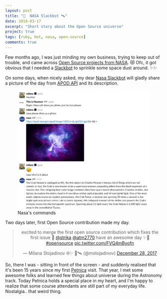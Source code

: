 ```yaml
---
layout: post
title: "🌌  NASA Slackbot 🛰️"
date: 2018-03-17
excerpt: "Short story about the Open Source universe"
project: true
tags: [ruby, bot, nasa, open-source]
comments: true
---
```


Few months ago, I was just minding my own business, trying to keep out of trouble,
and came across [Open Source projects from NASA](https://code.nasa.gov/#/). 😻
Ofc, it got obvious that I needed a [Slackbot](https://get.slack.help/hc/en-us/articles/202026038-An-introduction-to-Slackbot)
to sprinkle some space dust around. ✨✨

On some days, when nicely asked, my dear [Nasa Slackbot](https://github.com/mimimalizam/nasa)
will gladly share a picture of the day from [APOD API](https://api.nasa.gov/api.html#apod)
and its description.

<figure>
  <a href="/assets/img/2018-03-17-nasa-bot.png"><img src="/assets/img/2018-03-17-nasa-bot.png"></a>
  <figcaption>Nasa's commands</figcaption>
</figure>

Two days later, first Open Source contribution made my day.

<center><blockquote class="twitter-tweet" data-lang="en">
  <p lang="en" dir="ltr">excited to merge the first open source contribution which fixes the first issue 🦉
    <a href="https://twitter.com/strika?ref_src=twsrc%5Etfw">@strika</a>
    <a href="https://twitter.com/atm2770?ref_src=twsrc%5Etfw">@atm2770</a> have an awesome day ✨👏
    <a href="https://twitter.com/hashtag/opensource?src=hash&amp;ref_src=twsrc%5Etfw">#opensource</a>
    <a href="https://t.co/FVQ4mByofn">pic.twitter.com/FVQ4mByofn</a>
  </p> &mdash; Milana Stojadinov                   🌐✨ 🌌🛰️ (@mstojadinov)
  <a href="https://twitter.com/mstojadinov/status/946333066066358274?ref_src=twsrc%5Etfw">December 28, 2017</a>
</blockquote></center>
<script async src="https://platform.twitter.com/widgets.js" charset="utf-8"></script>

So, there I was - sitting in front of the screen - and suddenly realised that
it's been 15 years since my first [Petnica](http://petnica.rs/) visit.
That year, I met some awesome folks and learned few things about universe during
the Astronomy track. Today Petnica holds a special place in my heart, and
I'm happy to realize that some course attendants are still part of my everyday life.
Nostalgia.. that weird thing.
